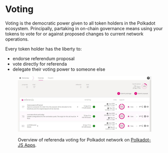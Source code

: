 # Voting

Voting is the democratic power given to all token holders in the Polkadot ecosystem. Principally, partaking in on-chain governance means using your tokens to vote for or against proposed changes to current network operations.&#x20;

Every token holder has the liberty to:&#x20;

* endorse referendum proposal
* vote directly for referenda
* delegate their voting power to someone else

<figure><img src="../../../.gitbook/assets/O_VPolkadotJS.JPG" alt="A screenshot of active governance referenda and democracy proposals on the Polkadot Relay chain."><figcaption><p>Overview of referenda voting for Polkadot network on <a href="https://polkadot.js.org/apps/?rpc=wss%3A%2F%2Fpolkadot.public.curie.radiumblock.io%2Fws#/democracy">Polkadot-JS Apps</a>.</p></figcaption></figure>

